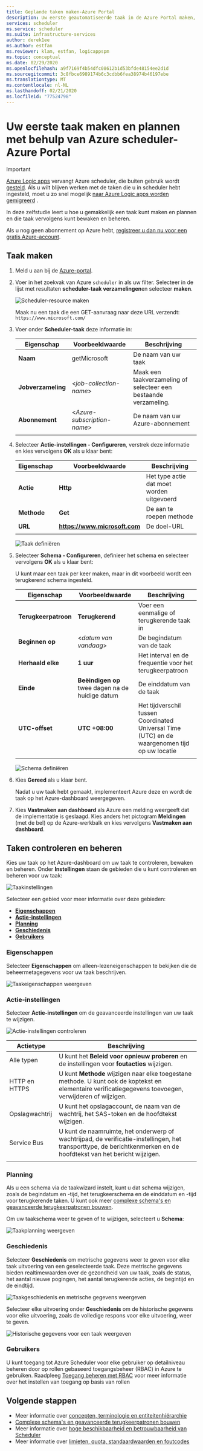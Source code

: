 ```yaml
---
title: Geplande taken maken-Azure Portal
description: Uw eerste geautomatiseerde taak in de Azure Portal maken, plannen en uitvoeren met behulp van Azure scheduler
services: scheduler
ms.service: scheduler
ms.suite: infrastructure-services
author: derek1ee
ms.author: estfan
ms.reviewer: klam, estfan, logicappspm
ms.topic: conceptual
ms.date: 02/29/2020
ms.openlocfilehash: a9f7169f4b54dfc08612b1d53bfde48154ee2d1d
ms.sourcegitcommit: 3c8fbce6989174b6c3cdbb6fea38974b46197ebe
ms.translationtype: MT
ms.contentlocale: nl-NL
ms.lasthandoff: 02/21/2020
ms.locfileid: "77524798"
---
```

# <a name="create-and-schedule-your-first-job-by-using-azure-scheduler---azure-portal"></a>Uw eerste taak maken en plannen met behulp van Azure scheduler-Azure Portal

> [!IMPORTANT]
> [Azure Logic apps](../logic-apps/logic-apps-overview.md) vervangt Azure scheduler, die buiten gebruik wordt [gesteld](../scheduler/migrate-from-scheduler-to-logic-apps.md#retire-date). Als u wilt blijven werken met de taken die u in scheduler hebt ingesteld, moet u zo snel mogelijk [naar Azure Logic apps worden gemigreerd](../scheduler/migrate-from-scheduler-to-logic-apps.md) .

In deze zelfstudie leert u hoe u gemakkelijk een taak kunt maken en plannen en die taak vervolgens kunt bewaken en beheren.

Als u nog geen abonnement op Azure hebt, [registreer u dan nu voor een gratis Azure-account](https://azure.microsoft.com/free/).

## <a name="create-job"></a>Taak maken

1. Meld u aan bij de [Azure-portal](https://portal.azure.com/).

1. Voer in het zoekvak van Azure `scheduler` in als uw filter. Selecteer in de lijst met resultaten **scheduler-taak verzamelingen**en selecteer **maken**.

   ![Scheduler-resource maken](./media/scheduler-get-started-portal/scheduler-v2-portal-marketplace-create.png)

   Maak nu een taak die een GET-aanvraag naar deze URL verzendt: `https://www.microsoft.com/` 

1. Voer onder **Scheduler-taak** deze informatie in:

   | Eigenschap | Voorbeeldwaarde | Beschrijving |
   |----------|---------------|-------------| 
   | **Naam** | getMicrosoft | De naam van uw taak | 
   | **Jobverzameling** | <*job-collection-name*> | Maak een taakverzameling of selecteer een bestaande verzameling. | 
   | **Abonnement** | <*Azure-subscription-name*> | De naam van uw Azure-abonnement | 
   |||| 

1. Selecteer **Actie-instellingen - Configureren**, verstrek deze informatie en kies vervolgens **OK** als u klaar bent:

   | Eigenschap | Voorbeeldwaarde | Beschrijving |
   |----------|---------------|-------------| 
   | **Actie** | **Http** | Het type actie dat moet worden uitgevoerd | 
   | **Methode** | **Get** | De aan te roepen methode | 
   | **URL** | **https://www.microsoft.com** | De doel-URL | 
   |||| 
   
   ![Taak definiëren](./media/scheduler-get-started-portal/scheduler-v2-portal-action-settings.png)

1. Selecteer **Schema - Configureren**, definieer het schema en selecteer vervolgens **OK** als u klaar bent:

   U kunt maar een taak per keer maken, maar in dit voorbeeld wordt een terugkerend schema ingesteld.

   | Eigenschap | Voorbeeldwaarde | Beschrijving |
   |----------|---------------|-------------| 
   | **Terugkeerpatroon** | **Terugkerend** | Voer een eenmalige of terugkerende taak in | 
   | **Beginnen op** | <*datum van vandaag*> | De begindatum van de taak | 
   | **Herhaald elke** | **1 uur** | Het interval en de frequentie voor het terugkeerpatroon | 
   | **Einde** | **Beëindigen op** twee dagen na de huidige datum | De einddatum van de taak | 
   | **UTC-offset** | **UTC +08:00** | Het tijdverschil tussen Coordinated Universal Time (UTC) en de waargenomen tijd op uw locatie | 
   |||| 

   ![Schema definiëren](./media/scheduler-get-started-portal/scheduler-v2-portal-recurrence-schedule.png)

1. Kies **Gereed** als u klaar bent.

   Nadat u uw taak hebt gemaakt, implementeert Azure deze en wordt de taak op het Azure-dashboard weergegeven. 

1. Kies **Vastmaken aan dashboard** als Azure een melding weergeeft dat de implementatie is geslaagd. Kies anders het pictogram **Meldingen** (met de bel) op de Azure-werkbalk en kies vervolgens **Vastmaken aan dashboard**.

## <a name="monitor-and-manage-jobs"></a>Taken controleren en beheren

Kies uw taak op het Azure-dashboard om uw taak te controleren, bewaken en beheren. Onder **Instellingen** staan de gebieden die u kunt controleren en beheren voor uw taak:

![Taakinstellingen](./media/scheduler-get-started-portal/scheduler-v2-portal-job-overview-1.png)

Selecteer een gebied voor meer informatie over deze gebieden:

* [**Eigenschappen**](#properties)
* [**Actie-instellingen**](#action-settings)
* [**Planning**](#schedule)
* [**Geschiedenis**](#history)
* [**Gebruikers**](#users)

<a name="properties"></a>

### <a name="properties"></a>Eigenschappen

Selecteer **Eigenschappen** om alleen-lezeneigenschappen te bekijken die de beheermetagegevens voor uw taak beschrijven.

![Taakeigenschappen weergeven](./media/scheduler-get-started-portal/scheduler-v2-portal-job-properties.png)

<a name="action-settings"></a>

### <a name="action-settings"></a>Actie-instellingen

Selecteer **Actie-instellingen** om de geavanceerde instellingen van uw taak te wijzigen. 

![Actie-instellingen controleren](./media/scheduler-get-started-portal/scheduler-v2-portal-job-action-settings.png)

| Actietype | Beschrijving | 
|-------------|-------------| 
| Alle typen | U kunt het **Beleid voor opnieuw proberen** en de instellingen voor **foutacties** wijzigen. | 
| HTTP en HTTPS | U kunt **Methode** wijzigen naar elke toegestane methode. U kunt ook de koptekst en elementaire verificatiegegevens toevoegen, verwijderen of wijzigen. | 
| Opslagwachtrij| U kunt het opslagaccount, de naam van de wachtrij, het SAS-token en de hoofdtekst wijzigen. | 
| Service Bus | U kunt de naamruimte, het onderwerp of wachtrijpad, de verificatie-instellingen, het transporttype, de berichtkenmerken en de hoofdtekst van het bericht wijzigen. | 
||| 

<a name="schedule"></a>

### <a name="schedule"></a>Planning

Als u een schema via de taakwizard instelt, kunt u dat schema wijzigen, zoals de begindatum en -tijd, het terugkeerschema en de einddatum en -tijd voor terugkerende taken.
U kunt ook meer [complexe schema's en geavanceerde terugkeerpatronen bouwen](scheduler-advanced-complexity.md).

Om uw taakschema weer te geven of te wijzigen, selecteert u **Schema**:

![Taakplanning weergeven](./media/scheduler-get-started-portal/scheduler-v2-portal-job-schedule.png)

<a name="history"></a>

### <a name="history"></a>Geschiedenis

Selecteer **Geschiedenis** om metrische gegevens weer te geven voor elke taak uitvoering van een geselecteerde taak. Deze metrische gegevens bieden realtimewaarden over de gezondheid van uw taak, zoals de status, het aantal nieuwe pogingen, het aantal terugkerende acties, de begintijd en de eindtijd.

![Taakgeschiedenis en metrische gegevens weergeven](./media/scheduler-get-started-portal/scheduler-v2-portal-job-history.png)

Selecteer elke uitvoering onder **Geschiedenis** om de historische gegevens voor elke uitvoering, zoals de volledige respons voor elke uitvoering, weer te geven. 

![Historische gegevens voor een taak weergeven](./media/scheduler-get-started-portal/scheduler-v2-portal-job-history-details.png)

<a name="users"></a>

### <a name="users"></a>Gebruikers

U kunt toegang tot Azure Scheduler voor elke gebruiker op detailniveau beheren door op rollen gebaseerd toegangsbeheer (RBAC) in Azure te gebruiken. Raadpleeg [Toegang beheren met RBAC](../role-based-access-control/role-assignments-portal.md) voor meer informatie over het instellen van toegang op basis van rollen

## <a name="next-steps"></a>Volgende stappen

* Meer informatie over [concepten, terminologie en entiteitenhiërarchie](scheduler-concepts-terms.md)
* [Complexe schema's en geavanceerde terugkeerpatronen bouwen](scheduler-advanced-complexity.md)
* Meer informatie over [hoge beschikbaarheid en betrouwbaarheid van Scheduler](scheduler-high-availability-reliability.md)
* Meer informatie over [limieten, quota, standaardwaarden en foutcodes](scheduler-limits-defaults-errors.md)
